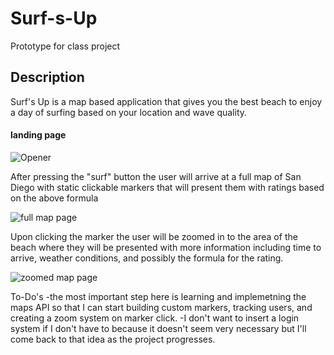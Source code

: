 # Surf-s-Up
Prototype for class project 


## Description

Surf's Up is a map based application that gives you the best beach to enjoy a day of surfing based on your location and wave quality.


#### landing page

![Opener](https://user-images.githubusercontent.com/14228329/64067687-a3575300-cbe1-11e9-93df-9a7cee77f104.PNG)


After pressing the "surf" button the user will arrive at a full map of San Diego with static clickable markers that will present them with ratings based on the above formula  

![full map page](/images/fullMap.png)


Upon clicking the marker the user will be zoomed in to the area of the beach where they will be presented with more information including time to arrive, weather conditions, and possibly the formula for the rating.

![zoomed map page](/images/zoomedMap.png)

To-Do's
-the most important step here is learning and implemetning the maps API so that I can start building custom markers, tracking users, and creating a zoom system on marker click.
-I don't want to insert a login system if I don't have to because it doesn't seem very necessary but I'll come back to that idea as the project progresses.
